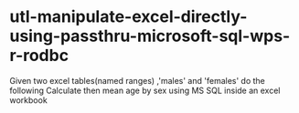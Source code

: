 # utl-manipulate-excel-directly-using-passthru-microsoft-sql-wps-r-rodbc
Given two excel tables(named ranges) ,'males' and 'females' do the following  Calculate then mean age by sex using MS SQL inside an excel workbook         
